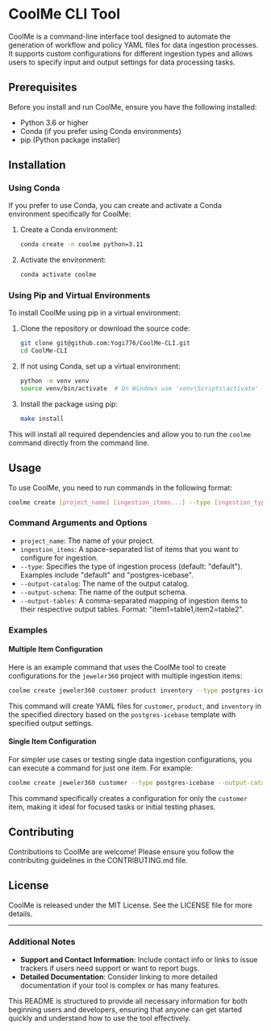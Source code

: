 
# CoolMe CLI Tool

CoolMe is a command-line interface tool designed to automate the generation of workflow and policy YAML files for data ingestion processes. It supports custom configurations for different ingestion types and allows users to specify input and output settings for data processing tasks.

## Prerequisites

Before you install and run CoolMe, ensure you have the following installed:
- Python 3.6 or higher
- Conda (if you prefer using Conda environments)
- pip (Python package installer)

## Installation

### Using Conda

If you prefer to use Conda, you can create and activate a Conda environment specifically for CoolMe:

1. Create a Conda environment:
   ```bash
   conda create -n coolme python=3.11
   ```

2. Activate the environment:
   ```bash
   conda activate coolme
   ```

### Using Pip and Virtual Environments

To install CoolMe using pip in a virtual environment:

1. Clone the repository or download the source code:
   ```bash
   git clone git@github.com:Yogi776/CoolMe-CLI.git
   cd CoolMe-CLI
   ```

2. If not using Conda, set up a virtual environment:
   ```bash
   python -m venv venv
   source venv/bin/activate  # On Windows use 'venv\Scripts\activate'
   ```

3. Install the package using pip:
   ```bash
   make install
   ```

This will install all required dependencies and allow you to run the `coolme` command directly from the command line.

## Usage

To use CoolMe, you need to run commands in the following format:
```bash
coolme create [project_name] [ingestion_items...] --type [ingestion_type] --output-catalog [catalog_name] --output-schema [schema_name] --output-tables "[item1=table1,item2=table2,...]"
```

### Command Arguments and Options

- `project_name`: The name of your project.
- `ingestion_items`: A space-separated list of items that you want to configure for ingestion.
- `--type`: Specifies the type of ingestion process (default: "default"). Examples include "default" and "postgres-icebase".
- `--output-catalog`: The name of the output catalog.
- `--output-schema`: The name of the output schema.
- `--output-tables`: A comma-separated mapping of ingestion items to their respective output tables. Format: "item1=table1,item2=table2".

### Examples

#### Multiple Item Configuration
Here is an example command that uses the CoolMe tool to create configurations for the `jeweler360` project with multiple ingestion items:
```bash
coolme create jeweler360 customer product inventory --type postgres-icebase --output-catalog icebase --output-schema sandbox --output-tables "customer=customer_table,product=product_table,inventory=inventory_table"
```
This command will create YAML files for `customer`, `product`, and `inventory` in the specified directory based on the `postgres-icebase` template with specified output settings.

#### Single Item Configuration
For simpler use cases or testing single data ingestion configurations, you can execute a command for just one item. For example:
```bash
coolme create jeweler360 customer --type postgres-icebase --output-catalog icebase --output-schema sandbox --output-tables "customer=customer_table"
```
This command specifically creates a configuration for only the `customer` item, making it ideal for focused tasks or initial testing phases.

## Contributing

Contributions to CoolMe are welcome! Please ensure you follow the contributing guidelines in the CONTRIBUTING.md file.

## License

CoolMe is released under the MIT License. See the LICENSE file for more details.

---

### Additional Notes

- **Support and Contact Information**: Include contact info or links to issue trackers if users need support or want to report bugs.
- **Detailed Documentation**: Consider linking to more detailed documentation if your tool is complex or has many features.

This README is structured to provide all necessary information for both beginning users and developers, ensuring that anyone can get started quickly and understand how to use the tool effectively.